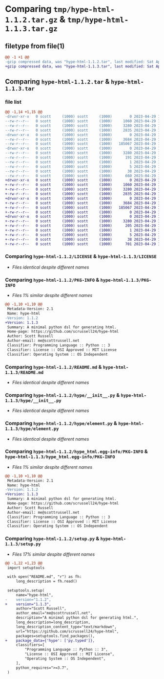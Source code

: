 # Comparing `tmp/hype-html-1.1.2.tar.gz` & `tmp/hype-html-1.1.3.tar.gz`

## filetype from file(1)

```diff
@@ -1 +1 @@
-gzip compressed data, was "hype-html-1.1.2.tar", last modified: Sat Apr 29 16:14:19 2023, max compression
+gzip compressed data, was "hype-html-1.1.3.tar", last modified: Sat Apr 29 16:26:29 2023, max compression
```

## Comparing `hype-html-1.1.2.tar` & `hype-html-1.1.3.tar`

### file list

```diff
@@ -1,14 +1,15 @@
-drwxr-xr-x   0 scott     (1000) scott     (1000)        0 2023-04-29 16:14:19.191559 hype-html-1.1.2/
--rw-r--r--   0 scott     (1000) scott     (1000)     1060 2023-04-29 15:04:42.000000 hype-html-1.1.2/LICENSE
--rw-r--r--   0 scott     (1000) scott     (1000)     3280 2023-04-29 16:14:19.189636 hype-html-1.1.2/PKG-INFO
--rw-r--r--   0 scott     (1000) scott     (1000)     2835 2023-04-29 15:04:42.000000 hype-html-1.1.2/README.md
-drwxr-xr-x   0 scott     (1000) scott     (1000)        0 2023-04-29 16:14:19.173123 hype-html-1.1.2/hype/
--rw-r--r--   0 scott     (1000) scott     (1000)     3684 2023-04-29 15:35:23.000000 hype-html-1.1.2/hype/__init__.py
--rw-r--r--   0 scott     (1000) scott     (1000)   185067 2023-04-29 15:43:07.000000 hype-html-1.1.2/hype/element.py
-drwxr-xr-x   0 scott     (1000) scott     (1000)        0 2023-04-29 16:14:19.188637 hype-html-1.1.2/hype_html.egg-info/
--rw-r--r--   0 scott     (1000) scott     (1000)     3280 2023-04-29 16:14:19.000000 hype-html-1.1.2/hype_html.egg-info/PKG-INFO
--rw-r--r--   0 scott     (1000) scott     (1000)      191 2023-04-29 16:14:19.000000 hype-html-1.1.2/hype_html.egg-info/SOURCES.txt
--rw-r--r--   0 scott     (1000) scott     (1000)        1 2023-04-29 16:14:19.000000 hype-html-1.1.2/hype_html.egg-info/dependency_links.txt
--rw-r--r--   0 scott     (1000) scott     (1000)        5 2023-04-29 16:14:19.000000 hype-html-1.1.2/hype_html.egg-info/top_level.txt
--rw-r--r--   0 scott     (1000) scott     (1000)       38 2023-04-29 16:14:19.191723 hype-html-1.1.2/setup.cfg
--rw-r--r--   0 scott     (1000) scott     (1000)      660 2023-04-29 16:14:13.000000 hype-html-1.1.2/setup.py
+drwxr-xr-x   0 scott     (1000) scott     (1000)        0 2023-04-29 16:26:29.269300 hype-html-1.1.3/
+-rw-r--r--   0 scott     (1000) scott     (1000)     1060 2023-04-29 15:04:42.000000 hype-html-1.1.3/LICENSE
+-rw-r--r--   0 scott     (1000) scott     (1000)     3280 2023-04-29 16:26:29.269300 hype-html-1.1.3/PKG-INFO
+-rw-r--r--   0 scott     (1000) scott     (1000)     2835 2023-04-29 15:04:42.000000 hype-html-1.1.3/README.md
+drwxr-xr-x   0 scott     (1000) scott     (1000)        0 2023-04-29 16:26:29.248820 hype-html-1.1.3/hype/
+-rw-r--r--   0 scott     (1000) scott     (1000)     3684 2023-04-29 15:35:23.000000 hype-html-1.1.3/hype/__init__.py
+-rw-r--r--   0 scott     (1000) scott     (1000)   185067 2023-04-29 15:43:07.000000 hype-html-1.1.3/hype/element.py
+-rw-r--r--   0 scott     (1000) scott     (1000)        0 2023-04-29 16:08:45.000000 hype-html-1.1.3/hype/py.typed
+drwxr-xr-x   0 scott     (1000) scott     (1000)        0 2023-04-29 16:26:29.267292 hype-html-1.1.3/hype_html.egg-info/
+-rw-r--r--   0 scott     (1000) scott     (1000)     3280 2023-04-29 16:26:29.000000 hype-html-1.1.3/hype_html.egg-info/PKG-INFO
+-rw-r--r--   0 scott     (1000) scott     (1000)      205 2023-04-29 16:26:29.000000 hype-html-1.1.3/hype_html.egg-info/SOURCES.txt
+-rw-r--r--   0 scott     (1000) scott     (1000)        1 2023-04-29 16:26:29.000000 hype-html-1.1.3/hype_html.egg-info/dependency_links.txt
+-rw-r--r--   0 scott     (1000) scott     (1000)        5 2023-04-29 16:26:29.000000 hype-html-1.1.3/hype_html.egg-info/top_level.txt
+-rw-r--r--   0 scott     (1000) scott     (1000)       38 2023-04-29 16:26:29.270295 hype-html-1.1.3/setup.cfg
+-rw-r--r--   0 scott     (1000) scott     (1000)      701 2023-04-29 16:26:26.000000 hype-html-1.1.3/setup.py
```

### Comparing `hype-html-1.1.2/LICENSE` & `hype-html-1.1.3/LICENSE`

 * *Files identical despite different names*

### Comparing `hype-html-1.1.2/PKG-INFO` & `hype-html-1.1.3/PKG-INFO`

 * *Files 1% similar despite different names*

```diff
@@ -1,10 +1,10 @@
 Metadata-Version: 2.1
 Name: hype-html
-Version: 1.1.2
+Version: 1.1.3
 Summary: A minimal python dsl for generating html.
 Home-page: https://github.com/scrussell24/hype-html
 Author: Scott Russell
 Author-email: me@scottrussell.net
 Classifier: Programming Language :: Python :: 3
 Classifier: License :: OSI Approved :: MIT License
 Classifier: Operating System :: OS Independent
```

### Comparing `hype-html-1.1.2/README.md` & `hype-html-1.1.3/README.md`

 * *Files identical despite different names*

### Comparing `hype-html-1.1.2/hype/__init__.py` & `hype-html-1.1.3/hype/__init__.py`

 * *Files identical despite different names*

### Comparing `hype-html-1.1.2/hype/element.py` & `hype-html-1.1.3/hype/element.py`

 * *Files identical despite different names*

### Comparing `hype-html-1.1.2/hype_html.egg-info/PKG-INFO` & `hype-html-1.1.3/hype_html.egg-info/PKG-INFO`

 * *Files 1% similar despite different names*

```diff
@@ -1,10 +1,10 @@
 Metadata-Version: 2.1
 Name: hype-html
-Version: 1.1.2
+Version: 1.1.3
 Summary: A minimal python dsl for generating html.
 Home-page: https://github.com/scrussell24/hype-html
 Author: Scott Russell
 Author-email: me@scottrussell.net
 Classifier: Programming Language :: Python :: 3
 Classifier: License :: OSI Approved :: MIT License
 Classifier: Operating System :: OS Independent
```

### Comparing `hype-html-1.1.2/setup.py` & `hype-html-1.1.3/setup.py`

 * *Files 17% similar despite different names*

```diff
@@ -1,22 +1,23 @@
 import setuptools
 
 with open("README.md", "r") as fh:
     long_description = fh.read()
 
 setuptools.setup(
     name="hype-html",
-    version="1.1.2",
+    version="1.1.3",
     author="Scott Russell",
     author_email="me@scottrussell.net",
     description="A minimal python dsl for generating html.",
     long_description=long_description,
     long_description_content_type="text/markdown",
     url="https://github.com/scrussell24/hype-html",
     packages=setuptools.find_packages(),
+    package_data={'hype': ['py.typed']},
     classifiers=[
         "Programming Language :: Python :: 3",
         "License :: OSI Approved :: MIT License",
         "Operating System :: OS Independent",
     ],
     python_requires=">=3.7",
 )
```

